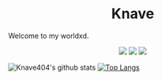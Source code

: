 <h1 align="center">Knave</h1>

Welcome to my worldxd.
<p align="center">
 <a href="https://discord.com/users/320861656433557504" target"blank_"><img src="https://img.shields.io/badge/Discord%20-7289DA.svg?&style=for-the-badge&logo=discord&logoColor=white"></a>
  <a href="https://www.github.com/Knave404" target"blank_"><img src="https://img.shields.io/badge/GitHub%20-191717.svg?&style=for-the-badge&logo=github&logoColor=white"></a>
 <a href="https://www.instagram.com/knave.xd" target"blank_"><img src="https://img.shields.io/badge/INSTAGRAM%20-DC3175.svg?&style=for-the-badge&logo=instagram&logoColor=white"></a>
                         

![Knave404's github stats](https://github-readme-stats.vercel.app/api?username=Knave404&show_icons=true&hide_title=true&theme=radical&text_color=FF9DD9)
[![Top Langs](https://github-readme-stats.vercel.app/api/top-langs/?username=Knave404&layout=compact&text_color=FF9DD9&title_color=FF9DD9&bg_color=141321)](https://github.com/Knave404)

